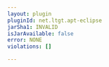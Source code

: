 ```yaml
---
layout: plugin
pluginId: net.ltgt.apt-eclipse
jarSha1: INVALID
isJarAvailable: false
error: NONE
violations: []

---
```

